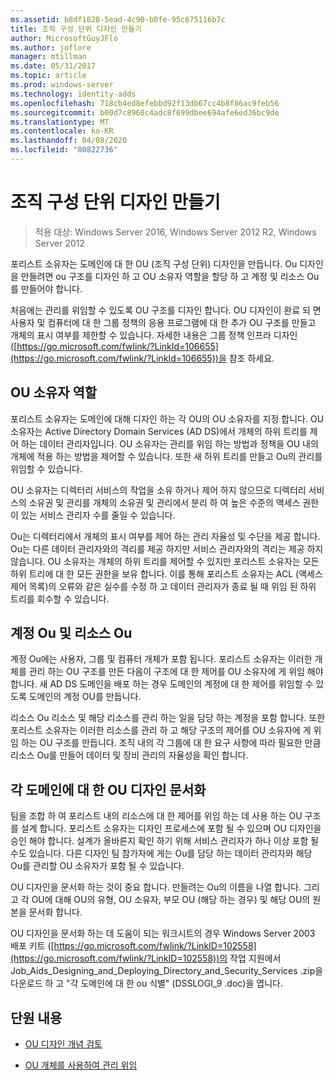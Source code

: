 ```yaml
---
ms.assetid: b8df1828-5ead-4c90-b0fe-95c675116b7c
title: 조직 구성 단위 디자인 만들기
author: MicrosoftGuyJFlo
ms.author: joflore
manager: mtillman
ms.date: 05/31/2017
ms.topic: article
ms.prod: windows-server
ms.technology: identity-adds
ms.openlocfilehash: 718cb4ed8efebbd92f13db67cc4b8f86ac9feb56
ms.sourcegitcommit: b00d7c8968c4adc8f699dbee694afe6ed36bc9de
ms.translationtype: MT
ms.contentlocale: ko-KR
ms.lasthandoff: 04/08/2020
ms.locfileid: "80822736"
---
```

# <a name="creating-an-organizational-unit-design"></a>조직 구성 단위 디자인 만들기

>적용 대상: Windows Server 2016, Windows Server 2012 R2, Windows Server 2012

포리스트 소유자는 도메인에 대 한 OU (조직 구성 단위) 디자인을 만듭니다. Ou 디자인을 만들려면 ou 구조를 디자인 하 고 OU 소유자 역할을 할당 하 고 계정 및 리소스 Ou를 만들어야 합니다.  
  
처음에는 관리를 위임할 수 있도록 OU 구조를 디자인 합니다. OU 디자인이 완료 되 면 사용자 및 컴퓨터에 대 한 그룹 정책의 응용 프로그램에 대 한 추가 OU 구조를 만들고 개체의 표시 여부를 제한할 수 있습니다. 자세한 내용은 그룹 정책 인프라 디자인 ([https://go.microsoft.com/fwlink/?LinkId=106655](https://go.microsoft.com/fwlink/?LinkId=106655))을 참조 하세요.  
  
## <a name="ou-owner-role"></a>OU 소유자 역할  
포리스트 소유자는 도메인에 대해 디자인 하는 각 OU의 OU 소유자를 지정 합니다. OU 소유자는 Active Directory Domain Services (AD DS)에서 개체의 하위 트리를 제어 하는 데이터 관리자입니다. OU 소유자는 관리를 위임 하는 방법과 정책을 OU 내의 개체에 적용 하는 방법을 제어할 수 있습니다. 또한 새 하위 트리를 만들고 Ou의 관리를 위임할 수 있습니다.  
  
OU 소유자는 디렉터리 서비스의 작업을 소유 하거나 제어 하지 않으므로 디렉터리 서비스의 소유권 및 관리를 개체의 소유권 및 관리에서 분리 하 여 높은 수준의 액세스 권한이 있는 서비스 관리자 수를 줄일 수 있습니다.  
  
Ou는 디렉터리에서 개체의 표시 여부를 제어 하는 관리 자율성 및 수단을 제공 합니다. Ou는 다른 데이터 관리자와의 격리를 제공 하지만 서비스 관리자와의 격리는 제공 하지 않습니다. OU 소유자는 개체의 하위 트리를 제어할 수 있지만 포리스트 소유자는 모든 하위 트리에 대 한 모든 권한을 보유 합니다. 이를 통해 포리스트 소유자는 ACL (액세스 제어 목록)의 오류와 같은 실수를 수정 하 고 데이터 관리자가 종료 될 때 위임 된 하위 트리를 회수할 수 있습니다.  
  
## <a name="account-ous-and-resource-ous"></a>계정 Ou 및 리소스 Ou  
계정 Ou에는 사용자, 그룹 및 컴퓨터 개체가 포함 됩니다. 포리스트 소유자는 이러한 개체를 관리 하는 OU 구조를 만든 다음이 구조에 대 한 제어를 OU 소유자에 게 위임 해야 합니다. 새 AD DS 도메인을 배포 하는 경우 도메인의 계정에 대 한 제어를 위임할 수 있도록 도메인의 계정 OU를 만듭니다.  
  
리소스 Ou 리소스 및 해당 리소스를 관리 하는 일을 담당 하는 계정을 포함 합니다. 또한 포리스트 소유자는 이러한 리소스를 관리 하 고 해당 구조의 제어를 OU 소유자에 게 위임 하는 OU 구조를 만듭니다. 조직 내의 각 그룹에 대 한 요구 사항에 따라 필요한 만큼 리소스 Ou를 만들어 데이터 및 장비 관리의 자율성을 확인 합니다.  
  
## <a name="documenting-the-ou-design-for-each-domain"></a>각 도메인에 대 한 OU 디자인 문서화  
팀을 조합 하 여 포리스트 내의 리소스에 대 한 제어를 위임 하는 데 사용 하는 OU 구조를 설계 합니다. 포리스트 소유자는 디자인 프로세스에 포함 될 수 있으며 OU 디자인을 승인 해야 합니다. 설계가 올바른지 확인 하기 위해 서비스 관리자가 하나 이상 포함 될 수도 있습니다. 다른 디자인 팀 참가자에 게는 Ou를 담당 하는 데이터 관리자와 해당 Ou를 관리할 OU 소유자가 포함 될 수 있습니다.  
  
OU 디자인을 문서화 하는 것이 중요 합니다. 만들려는 Ou의 이름을 나열 합니다. 그리고 각 OU에 대해 OU의 유형, OU 소유자, 부모 OU (해당 하는 경우) 및 해당 OU의 원본을 문서화 합니다.  
  
OU 디자인을 문서화 하는 데 도움이 되는 워크시트의 경우 Windows Server 2003 배포 키트 ([https://go.microsoft.com/fwlink/?LinkID=102558](https://go.microsoft.com/fwlink/?LinkID=102558))의 작업 지원에서 Job_Aids_Designing_and_Deploying_Directory_and_Security_Services .zip을 다운로드 하 고 "각 도메인에 대 한 ou 식별" (DSSLOGI_9 .doc)을 엽니다.  
  
## <a name="in-this-section"></a>단원 내용  
  
-   [OU 디자인 개념 검토](../../ad-ds/plan/Reviewing-OU-Design-Concepts.md)  
  
-   [OU 개체를 사용하여 관리 위임](../../ad-ds/plan/Delegating-Administration-by-Using-OU-Objects.md)  
  


